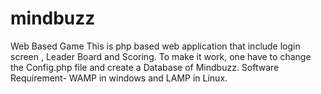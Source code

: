 # mindbuzz
Web Based Game
This is php based web application that include login screen , Leader Board and Scoring.
To make it work, one have to change the Config.php file and create a Database of Mindbuzz.
Software Requirement-
WAMP in windows and LAMP in Linux.
